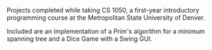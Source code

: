 Projects completed while taking CS 1050, a first-year introductory programming course at the Metropolitan State University of Denver.

Included are an implementation of a Prim's algorithm for a minimum spanning tree and a Dice Game with a Swing GUI.
